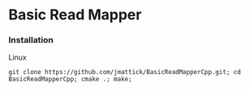 # Basic Read Mapper

### Installation

Linux

```
git clone https://github.com/jmattick/BasicReadMapperCpp.git; cd BasicReadMapperCpp; cmake .; make;
```

